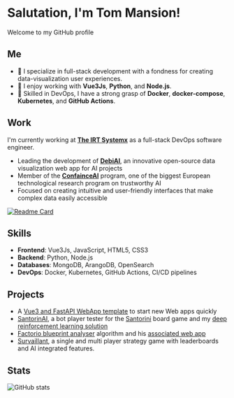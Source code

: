 # Salutation, I'm Tom Mansion!
Welcome to my GitHub profile

## Me
- 🌟 I specialize in full-stack development with a fondness for creating data-visualization user experiences.
- 🔧 I enjoy working with **Vue3Js**, **Python**, and **Node.js**.
- 🚀 Skilled in DevOps, I have a strong grasp of **Docker**, **docker-compose**, **Kubernetes**, and **GitHub Actions**.

## Work
I'm currently working at **[The IRT Systemx](https://www.irt-systemx.fr/en)** as a full-stack DevOps software engineer.

- Leading the development of **[DebiAI](https://debiai.irt-systemx.fr/)**, an innovative open-source data visualization web app for AI projects
- Member of the **[ConfainceAI](https://www.confiance.ai/en/)** program, one of the biggest European technological research program on trustworthy AI
- Focused on creating intuitive and user-friendly interfaces that make complex data easily accessible

[![Readme Card](https://github-readme-stats.vercel.app/api/pin/?username=debiai&repo=debiai&theme=react)](https://github.com/debiai/debiai)

## Skills
- **Frontend**: Vue3Js, JavaScript, HTML5, CSS3
- **Backend**: Python, Node.js
- **Databases**: MongoDB, ArangoDB, OpenSearch
- **DevOps**: Docker, Kubernetes, GitHub Actions, CI/CD pipelines

## Projects
- A [Vue3 and FastAPI WebApp template](https://github.com/Tomansion/Vue3-FastAPI-WebApp-template/) to start new Web apps quickly
- [SantorinAI](https://github.com/Tomansion/SantorinAI), a bot player tester for the [Santorini](https://boardgamegeek.com/boardgame/194655/santorini) board game and my [deep reinforcement learning solution](https://github.com/Tomansion/ToManTorinAI)
- [Factorio blueprint analyser](https://github.com/Tomansion/factorio_blueprint_analyser) algorithm and his [associated web app](https://github.com/Tomansion/factorio_blueprint_analyser_app)
- [Survaillant](https://survaillant.tomansion.fr/), a single and multi player strategy game with leaderboards and AI integrated features.

## Stats
![GitHub stats](https://github-readme-stats.vercel.app/api?username=tomansion&theme=holi&show_icons=true&show=reviews)
